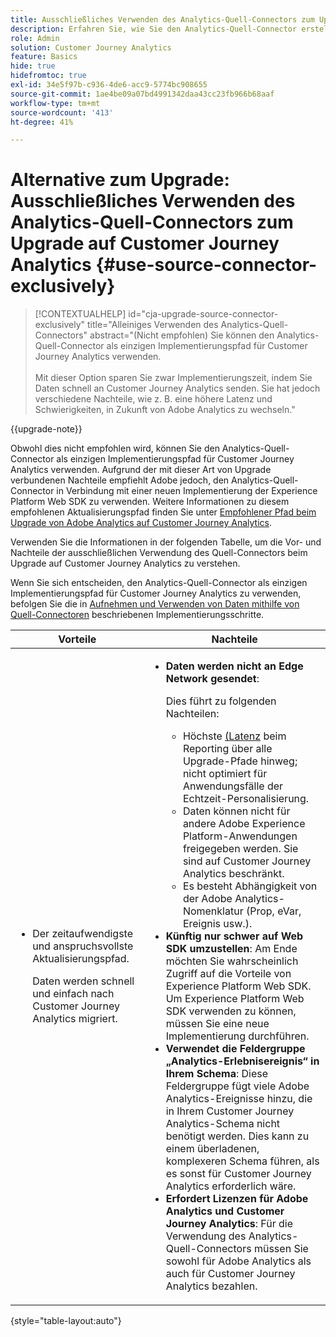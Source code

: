 ```yaml
---
title: Ausschließliches Verwenden des Analytics-Quell-Connectors zum Upgrade auf Customer Journey Analytics
description: Erfahren Sie, wie Sie den Analytics-Quell-Connector erstellen und Felder zuordnen
role: Admin
solution: Customer Journey Analytics
feature: Basics
hide: true
hidefromtoc: true
exl-id: 34e5f97b-c936-4de6-acc9-5774bc908655
source-git-commit: 1ae4be09a07bd4991342daa43cc23fb966b68aaf
workflow-type: tm+mt
source-wordcount: '413'
ht-degree: 41%

---
```


# Alternative zum Upgrade: Ausschließliches Verwenden des Analytics-Quell-Connectors zum Upgrade auf Customer Journey Analytics {#use-source-connector-exclusively}

<!-- markdownlint-disable MD034 -->

>[!CONTEXTUALHELP]
>id="cja-upgrade-source-connector-exclusively"
>title="Alleiniges Verwenden des Analytics-Quell-Connectors"
>abstract="(Nicht empfohlen) Sie können den Analytics-Quell-Connector als einzigen Implementierungspfad für Customer Journey Analytics verwenden. <br><br>Mit dieser Option sparen Sie zwar Implementierungszeit, indem Sie Daten schnell an Customer Journey Analytics senden. Sie hat jedoch verschiedene Nachteile, wie z. B. eine höhere Latenz und Schwierigkeiten, in Zukunft von Adobe Analytics zu wechseln."

<!-- markdownlint-enable MD034 -->

{{upgrade-note}}

Obwohl dies nicht empfohlen wird, können Sie den Analytics-Quell-Connector als einzigen Implementierungspfad für Customer Journey Analytics verwenden. Aufgrund der mit dieser Art von Upgrade verbundenen Nachteile empfiehlt Adobe jedoch, den Analytics-Quell-Connector in Verbindung mit einer neuen Implementierung der Experience Platform Web SDK zu verwenden. Weitere Informationen zu diesem empfohlenen Aktualisierungspfad finden Sie unter [Empfohlener Pfad beim Upgrade von Adobe Analytics auf Customer Journey Analytics](/help/getting-started/cja-upgrade/cja-upgrade-recommendations.md).

Verwenden Sie die Informationen in der folgenden Tabelle, um die Vor- und Nachteile der ausschließlichen Verwendung des Quell-Connectors beim Upgrade auf Customer Journey Analytics zu verstehen.

Wenn Sie sich entscheiden, den Analytics-Quell-Connector als einzigen Implementierungspfad für Customer Journey Analytics zu verwenden, befolgen Sie die in [Aufnehmen und Verwenden von Daten mithilfe von Quell-Connectoren](/help/data-ingestion/sources.md) beschriebenen Implementierungsschritte.

| Vorteile | Nachteile |
|----------|---------|
| <ul><li>Der zeitaufwendigste und anspruchsvollste Aktualisierungspfad. <p>Daten werden schnell und einfach nach Customer Journey Analytics migriert.</p></li></ul> | <ul><li>**Daten werden nicht an Edge Network gesendet**: <p>Dies führt zu folgenden Nachteilen:</p><ul><li>Höchste [ (Latenz](/help/technotes/guardrails.md#latencies) beim Reporting über alle Upgrade-Pfade hinweg; nicht optimiert für Anwendungsfälle der Echtzeit-Personalisierung.</li><li>Daten können nicht für andere Adobe Experience Platform-Anwendungen freigegeben werden. Sie sind auf Customer Journey Analytics beschränkt.</li><li>Es besteht Abhängigkeit von der Adobe Analytics-Nomenklatur (Prop, eVar, Ereignis usw.).</li></ul><li>**Künftig nur schwer auf Web SDK umzustellen**: Am Ende möchten Sie wahrscheinlich Zugriff auf die Vorteile von Experience Platform Web SDK. Um Experience Platform Web SDK verwenden zu können, müssen Sie eine neue Implementierung durchführen.</li><li>**Verwendet die Feldergruppe „Analytics-Erlebnisereignis“ in Ihrem Schema**: Diese Feldergruppe fügt viele Adobe Analytics-Ereignisse hinzu, die in Ihrem Customer Journey Analytics-Schema nicht benötigt werden. Dies kann zu einem überladenen, komplexeren Schema führen, als es sonst für Customer Journey Analytics erforderlich wäre.</li><li>**Erfordert Lizenzen für Adobe Analytics und Customer Journey Analytics**: Für die Verwendung des Analytics-Quell-Connectors müssen Sie sowohl für Adobe Analytics als auch für Customer Journey Analytics bezahlen.</li></ul> |

{style="table-layout:auto"}
